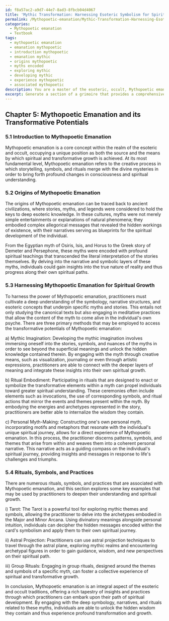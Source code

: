 ```yaml
---
id: f8a57ac2-a9d7-44e7-8ad3-8fbcb04d4067
title: 'Mythic Transformation: Harnessing Esoteric Symbolism for Spiritual Growth'
permalink: /Mythopoetic-emanation/Mythic-Transformation-Harnessing-Esoteric-Symbolism-for-Spiritual-Growth/
categories:
  - Mythopoetic emanation
  - Textbook
tags:
  - mythopoetic emanation
  - emanation mythopoetic
  - introduction mythopoetic
  - emanation mythic
  - origins mythopoetic
  - myths encoded
  - exploring mythic
  - developing mythic
  - experience mythopoetic
  - associated mythopoetic
description: You are a master of the esoteric, occult, Mythopoetic emanation and education, you have written many textbooks on the subject in ways that provide students with rich and deep understanding of the subject. You are being asked to write textbook-like sections on a topic and you do it with full context, explainability, and reliability in accuracy to the true facts of the topic at hand, in a textbook style that a student would easily be able to learn from, in a rich, engaging, and contextual way. Always include relevant context (such as formulas and history), related concepts, and in a way that someone can gain deep insights from.
excerpt: Generate a section of a grimoire that provides a comprehensive and informative understanding of the concept of Mythopoetic emanation in the occult. This passage should explore its importance, origins, and the various ways in which practitioners can harness this knowledge for spiritual and transformative growth. Additionally, include any relevant rituals, symbols, or practices that are associated with Mythopoetic emanation.
---
```

## Chapter 5: Mythopoetic Emanation and its Transformative Potentials

### 5.1 Introduction to Mythopoetic Emanation

Mythopoetic emanation is a core concept within the realm of the esoteric and occult, occupying a unique position as both the source and the means by which spiritual and transformative growth is achieved. At its most fundamental level, Mythopoetic emanation refers to the creative process in which storytelling, symbols, and rituals merge with the divine mysteries in order to bring forth profound changes in consciousness and spiritual understanding.

### 5.2 Origins of Mythopoetic Emanation

The origins of Mythopoetic emanation can be traced back to ancient civilizations, where stories, myths, and legends were considered to hold the keys to deep esoteric knowledge. In these cultures, myths were not merely simple entertainments or explanations of natural phenomena; they embodied complex allegorical messages that revealed the hidden workings of existence, with their narratives serving as blueprints for the spiritual development of the individual.

From the Egyptian myth of Osiris, Isis, and Horus to the Greek story of Demeter and Persephone, these myths were encoded with profound spiritual teachings that transcended the literal interpretation of the stories themselves. By delving into the narrative and symbolic layers of these myths, individuals could gain insights into the true nature of reality and thus progress along their own spiritual paths.

### 5.3 Harnessing Mythopoetic Emanation for Spiritual Growth

To harness the power of Mythopoetic emanation, practitioners must cultivate a deep understanding of the symbology, narrative structures, and esoteric concepts that underpin specific myths and stories. This entails not only studying the canonical texts but also engaging in meditative practices that allow the content of the myth to come alive in the individual's own psyche. There are three primary methods that may be employed to access the transformative potentials of Mythopoetic emanation:

a) Mythic Imagination: Developing the mythic imagination involves immersing oneself into the stories, symbols, and nuances of the myths in order to see beyond the superficial meanings and unlock the hidden knowledge contained therein. By engaging with the myth through creative means, such as visualization, journaling or even through artistic expressions, practitioners are able to connect with the deeper layers of meaning and integrate these insights into their own spiritual growth.

b) Ritual Embodiment: Participating in rituals that are designed to enact or symbolize the transformative elements within a myth can propel individuals toward greater spiritual understanding. These ceremonies often include elements such as invocations, the use of corresponding symbols, and ritual actions that mirror the events and themes present within the myth. By embodying the energies and archetypes represented in the story, practitioners are better able to internalize the wisdom they contain.

c) Personal Myth-Making: Constructing one's own personal myth, incorporating motifs and metaphors that resonate with the individual's unique spiritual journey, allows for a direct experience of Mythopoetic emanation. In this process, the practitioner discerns patterns, symbols, and themes that arise from within and weaves them into a coherent personal narrative. This narrative acts as a guiding compass on the individual's spiritual journey, providing insights and messages in response to life's challenges and triumphs.

### 5.4 Rituals, Symbols, and Practices

There are numerous rituals, symbols, and practices that are associated with Mythopoetic emanation, and this section explores some key examples that may be used by practitioners to deepen their understanding and spiritual growth.

i) Tarot: The Tarot is a powerful tool for exploring mythic themes and symbols, allowing the practitioner to delve into the archetypes embodied in the Major and Minor Arcana. Using divinatory meanings alongside personal intuition, individuals can decipher the hidden messages encoded within the card's symbolism and apply them to their own spiritual journey.

ii) Astral Projection: Practitioners can use astral projection techniques to travel through the astral plane, exploring mythic realms and encountering archetypal figures in order to gain guidance, wisdom, and new perspectives on their spiritual path.

iii) Group Rituals: Engaging in group rituals, designed around the themes and symbols of a specific myth, can foster a collective experience of spiritual and transformative growth.

In conclusion, Mythopoetic emanation is an integral aspect of the esoteric and occult traditions, offering a rich tapestry of insights and practices through which practitioners can embark upon their path of spiritual development. By engaging with the deep symbology, narratives, and rituals related to these myths, individuals are able to unlock the hidden wisdom they contain and thus experience profound transformation and growth.
